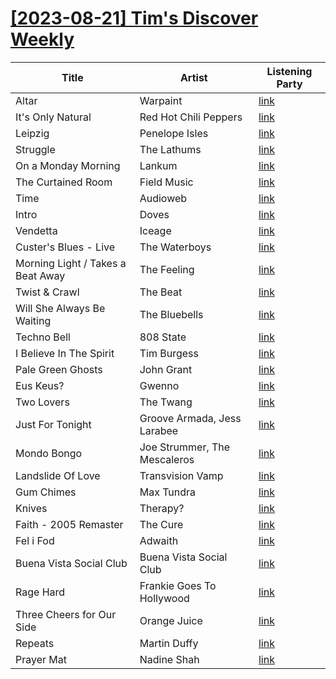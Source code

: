 # [[2023-08-21] Tim's Discover Weekly](https://open.spotify.com/user/zachthehammer/playlist/6ZvBRkJmdastnbhl3u9dHf)

| Title | Artist | Listening Party |
| --- | --- | --- |
| Altar | Warpaint | [link](https://timstwitterlisteningparty.com/pages/replay/feed_1074.html) |
| It's Only Natural | Red Hot Chili Peppers | [link](https://timstwitterlisteningparty.com/pages/replay/feed_1052.html) |
| Leipzig | Penelope Isles | [link](https://timstwitterlisteningparty.com/pages/replay/feed_542.html) |
| Struggle | The Lathums | [link](https://timstwitterlisteningparty.com/pages/replay/feed_1225.html) |
| On a Monday Morning | Lankum | [link](https://timstwitterlisteningparty.com/pages/replay/feed_1236.html) |
| The Curtained Room | Field Music | [link](https://timstwitterlisteningparty.com/pages/replay/feed_758.html) |
| Time | Audioweb | [link](https://timstwitterlisteningparty.com/pages/replay/feed_809.html) |
| Intro | Doves | [link](https://timstwitterlisteningparty.com/pages/replay/feed_346.html) |
| Vendetta | Iceage | [link](https://timstwitterlisteningparty.com/pages/replay/feed_771.html) |
| Custer's Blues - Live | The Waterboys | [link](https://timstwitterlisteningparty.com/pages/replay/feed_531.html) |
| Morning Light / Takes a Beat Away | The Feeling | [link](https://timstwitterlisteningparty.com/pages/replay/feed_1090.html) |
| Twist & Crawl | The Beat | [link](https://timstwitterlisteningparty.com/pages/replay/feed_385.html) |
| Will She Always Be Waiting | The Bluebells | [link](https://timstwitterlisteningparty.com/pages/replay/feed_555.html) |
| Techno Bell | 808 State | [link](https://timstwitterlisteningparty.com/pages/replay/feed_263.html) |
| I Believe In The Spirit | Tim Burgess | [link](https://timstwitterlisteningparty.com/pages/replay/feed_117.html) |
| Pale Green Ghosts | John Grant | [link](https://timstwitterlisteningparty.com/pages/replay/feed_169.html) |
| Eus Keus? | Gwenno | [link](https://timstwitterlisteningparty.com/pages/replay/feed_78.html) |
| Two Lovers | The Twang | [link](https://timstwitterlisteningparty.com/pages/replay/feed_220.html) |
| Just For Tonight | Groove Armada, Jess Larabee | [link](https://timstwitterlisteningparty.com/pages/replay/feed_108.html) |
| Mondo Bongo | Joe Strummer, The Mescaleros | [link](https://timstwitterlisteningparty.com/pages/replay/feed_1137.html) |
| Landslide Of Love | Transvision Vamp | [link](https://timstwitterlisteningparty.com/pages/replay/feed_366.html) |
| Gum Chimes | Max Tundra | [link](https://timstwitterlisteningparty.com/pages/replay/feed_750.html) |
| Knives | Therapy? | [link](https://timstwitterlisteningparty.com/pages/replay/feed_309.html) |
| Faith - 2005 Remaster | The Cure | [link](https://timstwitterlisteningparty.com/pages/replay/feed_191.html) |
| Fel i Fod | Adwaith | [link](https://timstwitterlisteningparty.com/pages/replay/feed_1077.html) |
| Buena Vista Social Club | Buena Vista Social Club | [link](https://timstwitterlisteningparty.com/pages/replay/feed_925.html) |
| Rage Hard | Frankie Goes To Hollywood | [link](https://timstwitterlisteningparty.com/pages/replay/feed_798.html) |
| Three Cheers for Our Side | Orange Juice | [link](https://timstwitterlisteningparty.com/pages/replay/feed_22.html) |
| Repeats | Martin Duffy | [link]() |
| Prayer Mat | Nadine Shah | [link](https://timstwitterlisteningparty.com/pages/replay/feed_279.html) |
